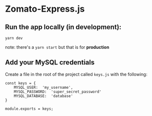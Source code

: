 # Zomato-Express.js
## Run the app locally (in development):
```
yarn dev
```
note: there's a `yarn start` but that is for **production**

## Add your MySQL credentials
Create a file in the root of the project called `keys.js` with the following:

```
const keys = {
    MYSQL_USER:  'my_username',
    MYSQL_PASSWORD:  'super_secret_password'
    MYSQL_DATABASE:  'database'
}

module.exports = keys;
```